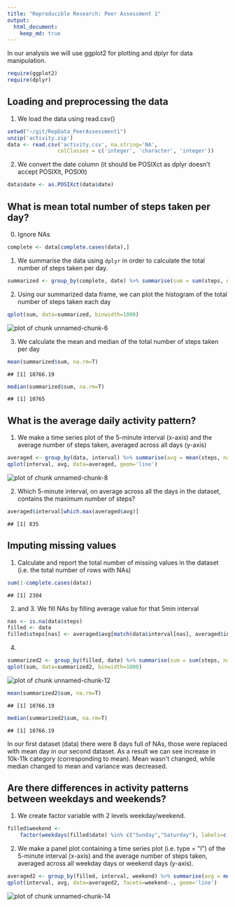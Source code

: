 ```yaml
---
title: "Reproducible Research: Peer Assessment 1"
output: 
  html_document:
    keep_md: true
---
```


In our analysis we will use ggplot2 for plotting and dplyr for data manipulation.

```r
require(ggplot2)
require(dplyr)
```

## Loading and preprocessing the data
1. We load the data using read.csv()

```r
setwd("~/git/RepData_PeerAssessment1")
unzip('activity.zip')
data <- read.csv('activity.csv', na.string='NA', 
                colClasses = c('integer', 'character', 'integer'))
```

2. We convert the date column (it should be POSIXct as dplyr doesn't accept POSIXlt, POSIXt)

```r
data$date <- as.POSIXct(data$date)
```


## What is mean total number of steps taken per day?
0. Ignore NAs

```r
complete <- data[complete.cases(data),]
```

1. We summarise the data using `dplyr` in order to 
calculate the total number of steps taken per day.

```r
summarized <- group_by(complete, date) %>% summarise(sum = sum(steps, na.rm=T))
```

2. Using our summarized data frame, we can plot 
the histogram of the total number of steps taken each day

```r
qplot(sum, data=summarized, binwidth=1000)
```

![plot of chunk unnamed-chunk-6](figure/unnamed-chunk-6-1.png) 

3. We calculate the mean and median of the total number of steps taken per day

```r
mean(summarized$sum, na.rm=T)
```

```
## [1] 10766.19
```

```r
median(summarized$sum, na.rm=T)
```

```
## [1] 10765
```


## What is the average daily activity pattern?
1. We make a time series plot of the 5-minute interval (x-axis) 
and the average number of steps taken, averaged across all days (y-axis)

```r
averaged <- group_by(data, interval) %>% summarise(avg = mean(steps, na.rm=T))
qplot(interval, avg, data=averaged, geom='line')
```

![plot of chunk unnamed-chunk-8](figure/unnamed-chunk-8-1.png) 

2. Which 5-minute interval, on average across all the days in the dataset, 
contains the maximum number of steps?

```r
averaged$interval[which.max(averaged$avg)]
```

```
## [1] 835
```


## Imputing missing values
1. Calculate and report the total number of missing values 
in the dataset (i.e. the total number of rows with NAs)

```r
sum(1-complete.cases(data))
```

```
## [1] 2304
```

2. and 3. We fill NAs by filling average value for that 5min interval

```r
nas <- is.na(data$steps)
filled <- data
filled$steps[nas] <- averaged$avg[match(data$interval[nas], averaged$interval)]
```

4.

```r
summarized2 <- group_by(filled, date) %>% summarise(sum = sum(steps, na.rm=T))
qplot(sum, data=summarized2, binwidth=1000)
```

![plot of chunk unnamed-chunk-12](figure/unnamed-chunk-12-1.png) 

```r
mean(summarized2$sum, na.rm=T)
```

```
## [1] 10766.19
```

```r
median(summarized2$sum, na.rm=T)
```

```
## [1] 10766.19
```
In our first dataset (data) there were 8 days full of NAs, those were replaced with mean day
in our second dataset. As a result we can see increase in 10k-11k category (corresponding to mean).
Mean wasn't changed, while median changed to mean and variance was decreased.


## Are there differences in activity patterns between weekdays and weekends?
1. We create factor variable with 2 levels weekday/weekend.

```r
filled$weekend <- 
    factor(weekdays(filled$date) %in% c("Sunday","Saturday"), labels=c('weekday','weekend'))
```

2. We make a panel plot containing a time series plot (i.e. type = "l") 
of the 5-minute interval (x-axis) and the average number of steps taken, 
averaged across all weekday days or weekend days (y-axis).

```r
averaged2 <- group_by(filled, interval, weekend) %>% summarise(avg = mean(steps, na.rm=T))
qplot(interval, avg, data=averaged2, facets=weekend~., geom='line')
```

![plot of chunk unnamed-chunk-14](figure/unnamed-chunk-14-1.png) 



